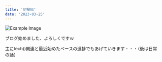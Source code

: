 ```yaml
---
title: '初投稿'
date: '2023-03-25'
---
```


![Example Image](/images/ike.png)

ブログ始めました、よろしくですｗ

主にtech()関連と最近始めたベースの進捗でもあげていきます・・・（後は日常の話）
